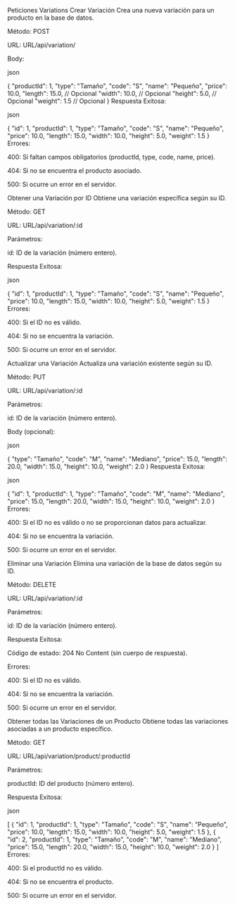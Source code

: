 Peticiones Variations
Crear Variación
Crea una nueva variación para un producto en la base de datos.

Método: POST

URL: URL/api/variation/

Body:

json

{
  "productId": 1,
  "type": "Tamaño",
  "code": "S",
  "name": "Pequeño",
  "price": 10.0,
  "length": 15.0, // Opcional
  "width": 10.0,  // Opcional
  "height": 5.0,  // Opcional
  "weight": 1.5   // Opcional
}
Respuesta Exitosa:

json

{
  "id": 1,
  "productId": 1,
  "type": "Tamaño",
  "code": "S",
  "name": "Pequeño",
  "price": 10.0,
  "length": 15.0,
  "width": 10.0,
  "height": 5.0,
  "weight": 1.5
}
Errores:

400: Si faltan campos obligatorios (productId, type, code, name, price).

404: Si no se encuentra el producto asociado.

500: Si ocurre un error en el servidor.

Obtener una Variación por ID
Obtiene una variación específica según su ID.

Método: GET

URL: URL/api/variation/:id

Parámetros:

id: ID de la variación (número entero).

Respuesta Exitosa:

json

{
  "id": 1,
  "productId": 1,
  "type": "Tamaño",
  "code": "S",
  "name": "Pequeño",
  "price": 10.0,
  "length": 15.0,
  "width": 10.0,
  "height": 5.0,
  "weight": 1.5
}
Errores:

400: Si el ID no es válido.

404: Si no se encuentra la variación.

500: Si ocurre un error en el servidor.

Actualizar una Variación
Actualiza una variación existente según su ID.

Método: PUT

URL: URL/api/variation/:id

Parámetros:

id: ID de la variación (número entero).

Body (opcional):

json

{
  "type": "Tamaño",
  "code": "M",
  "name": "Mediano",
  "price": 15.0,
  "length": 20.0,
  "width": 15.0,
  "height": 10.0,
  "weight": 2.0
}
Respuesta Exitosa:

json

{
  "id": 1,
  "productId": 1,
  "type": "Tamaño",
  "code": "M",
  "name": "Mediano",
  "price": 15.0,
  "length": 20.0,
  "width": 15.0,
  "height": 10.0,
  "weight": 2.0
}
Errores:

400: Si el ID no es válido o no se proporcionan datos para actualizar.

404: Si no se encuentra la variación.

500: Si ocurre un error en el servidor.

Eliminar una Variación
Elimina una variación de la base de datos según su ID.

Método: DELETE

URL: URL/api/variation/:id

Parámetros:

id: ID de la variación (número entero).

Respuesta Exitosa:

Código de estado: 204 No Content (sin cuerpo de respuesta).

Errores:

400: Si el ID no es válido.

404: Si no se encuentra la variación.

500: Si ocurre un error en el servidor.

Obtener todas las Variaciones de un Producto
Obtiene todas las variaciones asociadas a un producto específico.

Método: GET

URL: URL/api/variation/product/:productId

Parámetros:

productId: ID del producto (número entero).

Respuesta Exitosa:

json

[
  {
    "id": 1,
    "productId": 1,
    "type": "Tamaño",
    "code": "S",
    "name": "Pequeño",
    "price": 10.0,
    "length": 15.0,
    "width": 10.0,
    "height": 5.0,
    "weight": 1.5
  },
  {
    "id": 2,
    "productId": 1,
    "type": "Tamaño",
    "code": "M",
    "name": "Mediano",
    "price": 15.0,
    "length": 20.0,
    "width": 15.0,
    "height": 10.0,
    "weight": 2.0
  }
]
Errores:

400: Si el productId no es válido.

404: Si no se encuentra el producto.

500: Si ocurre un error en el servidor.